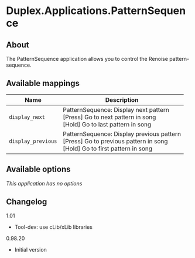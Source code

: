 # Duplex.Applications.PatternSequence

## About

The PatternSequence application allows you to control the Renoise pattern-sequence.

## Available mappings 

| Name          | Description   |
| ------------- |---------------|
|`display_next`|PatternSequence: Display next pattern<br>[Press] Go to next pattern in song<br>[Hold] Go to last pattern in song|
|`display_previous`|PatternSequence: Display previous pattern<br>[Press] Go to previous pattern in song<br>[Hold] Go to first pattern in song|

## Available options 

*This application has no options*

## Changelog

1.01
- Tool-dev: use cLib/xLib libraries

0.98.20 
- Initial version
